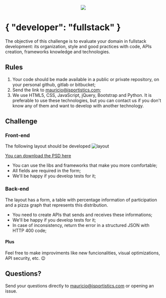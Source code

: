 <p align="center">
  <img src="https://isportistics.com//wp-content/uploads/2019/10/2.png">
</p>

# { "developer": "fullstack" }

The objective of this challenge is to evaluate your domain in fullstack development: its organization, style and good practices with code, APIs creation, frameworks knowledge and technologies.

## Rules

1. Your code should be made available in a public or private repository, on your personal github, gitlab or bitbucket;
2. Send the link to mauricio@isportistics.com;
3. We use HTML5, CSS, JavaScript, jQuery, Bootstrap and Python. It is preferable to use these technologies, but you can contact us if you don't know any of them and want to develop with another technology.

## Challenge

### Front-end

The following layout should be developed
![layout](layout-onepage.png)

[You can download the PSD here](layout-onepage.psd)

- You can use the libs and frameworks that make you more comfortable;
- All fields are required in the form;
- We'll be happy if you develop tests for it;

### Back-end

The layout has a form, a table with percentage information of participation and a pizza graph that represents this distribution.

- You need to create APIs that sends and receives these informations;
- We'll be happy if you develop tests for it;
- In case of inconsistency, return the error in a structured JSON with HTTP 400 code;

#### Plus

Feel free to make improviments like new funcionalities, visual optimizations, API security, etc. 😉

## Questions?

Send your questions directly to mauricio@isportistics.com or opening an issue.
